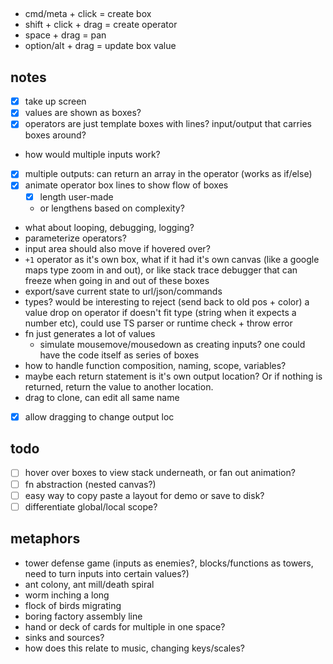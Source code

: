 ##

- cmd/meta + click = create box
- shift + click + drag = create operator
- space + drag = pan
- option/alt + drag = update box value

## notes

- [x] take up screen
- [x] values are shown as boxes?
- [x] operators are just template boxes with lines? input/output that carries boxes around?
- how would multiple inputs work?
- [x] multiple outputs: can return an array in the operator (works as if/else)
- [x] animate operator box lines to show flow of boxes
  - [x] length user-made
  - or lengthens based on complexity?
- what about looping, debugging, logging?
- parameterize operators?
- input area should also move if hovered over?
- `+1` operator as it's own box, what if it had it's own canvas (like a google maps type zoom in and out), or like stack trace debugger that can freeze when going in and out of these boxes
- export/save current state to url/json/commands
- types? would be interesting to reject (send back to old pos + color) a value drop on operator if doesn't fit type (string when it expects a number etc), could use TS parser or runtime check + throw error
- fn just generates a lot of values
  - simulate mousemove/mousedown as creating inputs? one could have the code itself as series of boxes
- how to handle function composition, naming, scope, variables?
- maybe each return statement is it's own output location? Or if nothing is returned, return the value to another location.
- drag to clone, can edit all same name
- [x] allow dragging to change output loc

## todo

- [ ] hover over boxes to view stack underneath, or fan out animation?
- [ ] fn abstraction (nested canvas?)
- [ ] easy way to copy paste a layout for demo or save to disk?
- [ ] differentiate global/local scope?

## metaphors

- tower defense game (inputs as enemies?, blocks/functions as towers, need to turn inputs into certain values?)
- ant colony, ant mill/death spiral
- worm inching a long
- flock of birds migrating
- boring factory assembly line
- hand or deck of cards for multiple in one space?
- sinks and sources?
- how does this relate to music, changing keys/scales?
